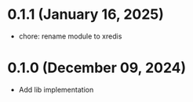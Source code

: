 # 0.1.1 (January 16, 2025)

* chore: rename module to xredis

# 0.1.0 (December 09, 2024)

* Add lib implementation